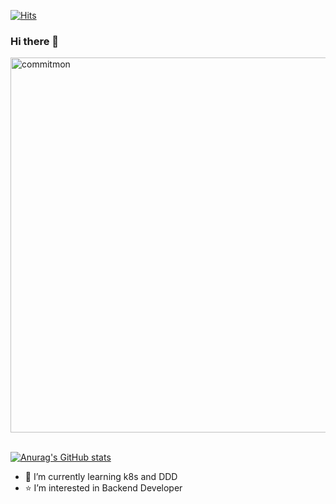 [![Hits](https://hits.seeyoufarm.com/api/count/incr/badge.svg?url=https%3A%2F%2Fgithub.com%2Fdoongjun%2Fhit-counter&count_bg=%23B4DEF5&title_bg=%235979AF&icon=&icon_color=%23E7E7E7&title=hits&edge_flat=false)](https://hits.seeyoufarm.com)

### Hi there 👋
<a href="https://github.com/doongjun/commitmon">
  <img alt="commitmon" src="https://commitmon.me/adventure?username=doongjun&theme=desert" width="600px" />
</a>
<br />
<br />

[![Anurag's GitHub stats](https://github-readme-stats.vercel.app/api?username=doongjun&show_icons=true&include_all_commits=true&theme=gruvbox)](https://github.com/anuraghazra/github-readme-stats)
- 🌱 I’m currently learning k8s and DDD
- ⭐ I’m interested in Backend Developer
